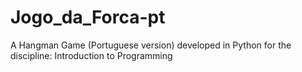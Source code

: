 # Jogo_da_Forca-pt
A Hangman Game (Portuguese version) developed in Python for the discipline: Introduction to Programming
